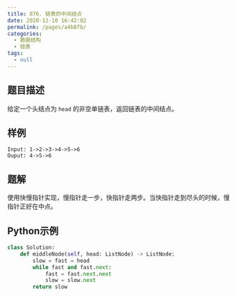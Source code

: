 ```yaml
---
title: 876. 链表的中间结点
date: 2020-12-10 16:42:02
permalink: /pages/a4b8fb/
categories: 
  - 数据结构
  - 链表
tags: 
  - null
---
```


## 题目描述

给定一个头结点为 `head` 的非空单链表，返回链表的中间结点。

## 样例

```
Input: 1->2->3->4->5->6
Ouput: 4->5->6
```

## 题解

使用快慢指针实现，慢指针走一步，快指针走两步。当快指针走到尽头的时候，慢指针正好在中点。

## Python示例

```python
class Solution:
    def middleNode(self, head: ListNode) -> ListNode:
        slow = fast = head 
        while fast and fast.next:
            fast = fast.next.next
            slow = slow.next 
        return slow  
```

